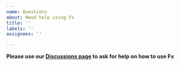 ```yaml
---
name: Questions
about: Need help using Fx
title: ''
labels: ''
assignees: ''

---
```


**Please use our [Discussions page](https://github.com/uber-go/fx/discussions) to ask for help on how to use Fx**

